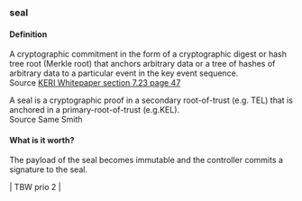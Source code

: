 ### seal

<h4>Definition</h4><p>A cryptographic commitment in the form of a cryptographic digest or hash tree root (Merkle root) that anchors arbitrary data or a tree of hashes of arbitrary data to a particular event in the key event sequence.<br>Source <a href="https://github.com/SmithSamuelM/Papers/blob/master/whitepapers/KERI_WP_2.x.web.pdf">KERI Whitepaper section 7.23 page 47</a></p><p>A seal is a cryptographic proof in a secondary root-of-trust (e.g. TEL) that is anchored in a primary-root-of-trust (e.g.KEL).<br>Source Same Smith</p><h4>What is it worth?</h4><p>The payload of the seal becomes immutable and the controller commits a signature to the seal.</p><p>| TBW prio 2 |</p>